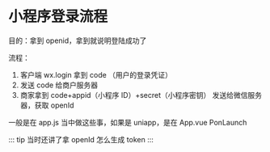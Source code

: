 # 小程序登录流程

目的：拿到 openid，拿到就说明登陆成功了

流程：
1. 客户端 wx.login 拿到 code （用户的登录凭证）
2. 发送 code 给商户服务器
3. 商家拿到 code+appid（小程序 ID）+secret（小程序密钥） 发送给微信服务器，获取 openId

一般是在 app.js 当中做这些事，如果是 uniapp，是在 App.vue PonLaunch

::: tip
当时还讲了拿 openId 怎么生成 token
:::
